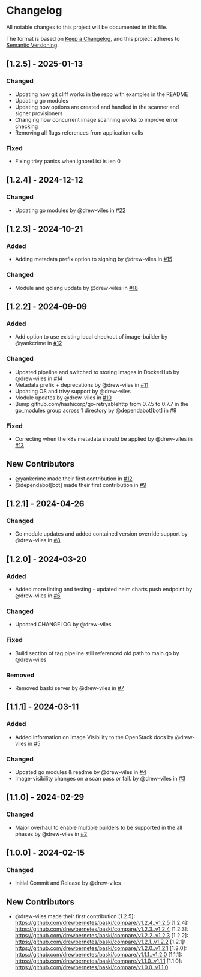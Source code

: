 # Changelog

All notable changes to this project will be documented in this file.

The format is based on [Keep a Changelog](https://keepachangelog.com/en/1.0.0/),
and this project adheres to [Semantic Versioning](https://semver.org/spec/v2.0.0.html).

## [1.2.5] - 2025-01-13

### Changed
- Updating how git cliff works in the repo with examples in the README
- Updating go modules
- Updating how options are created and handled in the scanner and signer provisioners
- Changing how concurrent image scanning works to improve error checking
- Removing all flags references from application calls

### Fixed
- Fixing trivy panics when ignoreList is len 0

## [1.2.4] - 2024-12-12

### Changed
- Updating go modules by @drew-viles in [#22](https://github.com/drewbernetes/baski/pull/22)

## [1.2.3] - 2024-10-21

### Added
- Adding metadata prefix option to signing by @drew-viles in [#15](https://github.com/drewbernetes/baski/pull/15)

### Changed
- Module and golang update by @drew-viles in [#18](https://github.com/drewbernetes/baski/pull/18)

## [1.2.2] - 2024-09-09

### Added
- Add option to use existing local checkout of image-builder by @yankcrime in [#12](https://github.com/drewbernetes/baski/pull/12)

### Changed
- Updated pipeline and switched to storing images in DockerHub by @drew-viles in [#14](https://github.com/drewbernetes/baski/pull/14)
- Metadata prefix + deprecations by @drew-viles in [#11](https://github.com/drewbernetes/baski/pull/11)
- Updating OS and trivy support by @drew-viles
- Module updates by @drew-viles in [#10](https://github.com/drewbernetes/baski/pull/10)
- Bump github.com/hashicorp/go-retryablehttp from 0.7.5 to 0.7.7 in the go_modules group across 1 directory by @dependabot[bot] in [#9](https://github.com/drewbernetes/baski/pull/9)

### Fixed
- Correcting when the k8s metadata should be applied by @drew-viles in [#13](https://github.com/drewbernetes/baski/pull/13)

## New Contributors
* @yankcrime made their first contribution in [#12](https://github.com/drewbernetes/baski/pull/12)
* @dependabot[bot] made their first contribution in [#9](https://github.com/drewbernetes/baski/pull/9)
## [1.2.1] - 2024-04-26

### Changed
- Go module updates and added contained version override support by @drew-viles in [#8](https://github.com/drewbernetes/baski/pull/8)

## [1.2.0] - 2024-03-20

### Added
- Added more linting and testing - updated helm charts push endpoint by @drew-viles in [#6](https://github.com/drewbernetes/baski/pull/6)

### Changed
- Updated CHANGELOG by @drew-viles

### Fixed
- Build section of tag pipeline still referenced old path to main.go by @drew-viles

### Removed
- Removed baski server by @drew-viles in [#7](https://github.com/drewbernetes/baski/pull/7)

## [1.1.1] - 2024-03-11

### Added
- Added information on Image Visibility to the OpenStack docs by @drew-viles in [#5](https://github.com/drewbernetes/baski/pull/5)

### Changed
- Updated go modules & readme by @drew-viles in [#4](https://github.com/drewbernetes/baski/pull/4)
- Image-visibility changes on a scan pass or fail. by @drew-viles in [#3](https://github.com/drewbernetes/baski/pull/3)

## [1.1.0] - 2024-02-29

### Changed
- Major overhaul to enable multiple builders to be supported in the all phases by @drew-viles in [#2](https://github.com/drewbernetes/baski/pull/2)

## [1.0.0] - 2024-02-15

### Changed
- Initial Commit and Release by @drew-viles

## New Contributors
* @drew-viles made their first contribution
[1.2.5]: https://github.com/drewbernetes/baski/compare/v1.2.4..v1.2.5
[1.2.4]: https://github.com/drewbernetes/baski/compare/v1.2.3..v1.2.4
[1.2.3]: https://github.com/drewbernetes/baski/compare/v1.2.2..v1.2.3
[1.2.2]: https://github.com/drewbernetes/baski/compare/v1.2.1..v1.2.2
[1.2.1]: https://github.com/drewbernetes/baski/compare/v1.2.0..v1.2.1
[1.2.0]: https://github.com/drewbernetes/baski/compare/v1.1.1..v1.2.0
[1.1.1]: https://github.com/drewbernetes/baski/compare/v1.1.0..v1.1.1
[1.1.0]: https://github.com/drewbernetes/baski/compare/v1.0.0..v1.1.0

<!-- generated by git-cliff -->
